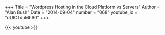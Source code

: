 +++
Title = "Wordpress Hosting in the Cloud  Platform vs Servers"
Author = "Alan Bush"
Date = "2014-09-04"
number = "068"
youtube_id = "dUICTduMh60"
+++

{{< youtube >}}
